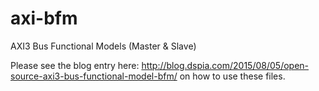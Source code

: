 # axi-bfm
AXI3 Bus Functional Models (Master &amp; Slave) 

Please see the blog entry here: http://blog.dspia.com/2015/08/05/open-source-axi3-bus-functional-model-bfm/ on how to use these files.
